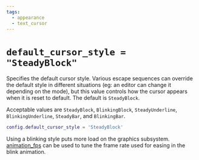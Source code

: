 ```yaml
---
tags:
  - appearance
  - text_cursor
---
```

# `default_cursor_style = "SteadyBlock"`

Specifies the default cursor style.  Various escape sequences
can override the default style in different situations (eg:
an editor can change it depending on the mode), but this value
controls how the cursor appears when it is reset to default.
The default is `SteadyBlock`.

Acceptable values are `SteadyBlock`, `BlinkingBlock`,
`SteadyUnderline`, `BlinkingUnderline`, `SteadyBar`,
and `BlinkingBar`.

```lua
config.default_cursor_style = 'SteadyBlock'
```

Using a blinking style puts more load on the graphics subsystem.
[animation_fps](animation_fps.md) can be used to tune the frame
rate used for easing in the blink animation.
